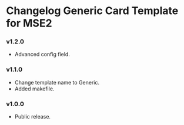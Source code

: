 # Changelog Generic Card Template for MSE2
### v1.2.0
+ Advanced config field.
### v1.1.0
+ Change template name to Generic.
+ Added makefile.
### v1.0.0
+ Public release.